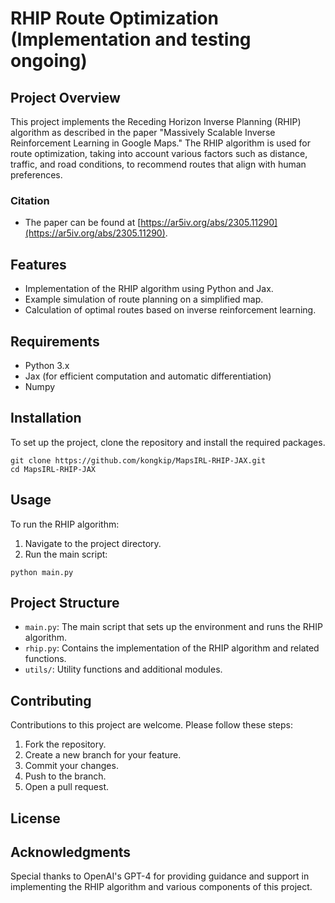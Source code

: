 # RHIP Route Optimization (Implementation and testing ongoing)

## Project Overview

This project implements the Receding Horizon Inverse Planning (RHIP) algorithm as described in the paper "Massively
Scalable Inverse Reinforcement Learning in Google Maps." The RHIP algorithm is used for route optimization, taking into
account various factors such as distance, traffic, and road conditions, to recommend routes that align with human
preferences.


### Citation
- The paper can be found at [https://ar5iv.org/abs/2305.11290](https://ar5iv.org/abs/2305.11290).


## Features

- Implementation of the RHIP algorithm using Python and Jax.
- Example simulation of route planning on a simplified map.
- Calculation of optimal routes based on inverse reinforcement learning.

## Requirements

- Python 3.x
- Jax (for efficient computation and automatic differentiation)
- Numpy

## Installation

To set up the project, clone the repository and install the required packages.

```
git clone https://github.com/kongkip/MapsIRL-RHIP-JAX.git
cd MapsIRL-RHIP-JAX
```

## Usage

To run the RHIP algorithm:

1. Navigate to the project directory.
2. Run the main script:

```
python main.py
```

## Project Structure

- `main.py`: The main script that sets up the environment and runs the RHIP algorithm.
- `rhip.py`: Contains the implementation of the RHIP algorithm and related functions.
- `utils/`: Utility functions and additional modules.

## Contributing

Contributions to this project are welcome. Please follow these steps:

1. Fork the repository.
2. Create a new branch for your feature.
3. Commit your changes.
4. Push to the branch.
5. Open a pull request.

## License


## Acknowledgments

Special thanks to OpenAI's GPT-4 for providing guidance and support in implementing the RHIP algorithm and various components of this project.

